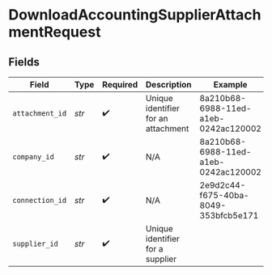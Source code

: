 # DownloadAccountingSupplierAttachmentRequest


## Fields

| Field                                | Type                                 | Required                             | Description                          | Example                              |
| ------------------------------------ | ------------------------------------ | ------------------------------------ | ------------------------------------ | ------------------------------------ |
| `attachment_id`                      | *str*                                | :heavy_check_mark:                   | Unique identifier for an attachment  | 8a210b68-6988-11ed-a1eb-0242ac120002 |
| `company_id`                         | *str*                                | :heavy_check_mark:                   | N/A                                  | 8a210b68-6988-11ed-a1eb-0242ac120002 |
| `connection_id`                      | *str*                                | :heavy_check_mark:                   | N/A                                  | 2e9d2c44-f675-40ba-8049-353bfcb5e171 |
| `supplier_id`                        | *str*                                | :heavy_check_mark:                   | Unique identifier for a supplier     |                                      |